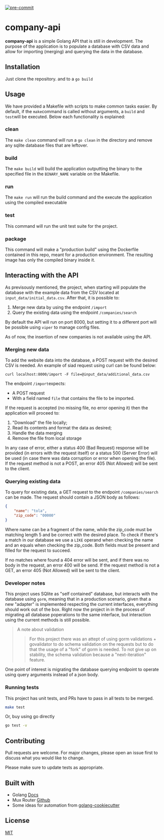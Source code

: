 [![pre-commit](https://img.shields.io/badge/pre--commit-enabled-brightgreen?logo=pre-commit&logoColor=white)](https://github.com/pre-commit/pre-commit)
# company-api

**company-api** is a simple Golang API that is still in development. The purpose of the application is to populate a database with CSV data and allow for importing (merging) and querying the data in the database. 

## Installation

Just clone the repository. and to a `go build`

## Usage

We have provided a Makefile with scripts to make common tasks easier. By default, if the `make`command is called without arguments, a `build` and `test`will be executed. Below each functionality is explained:

### clean

The `make clean` command will run a `go clean` in the directory and remove any sqlite database files that are leftover.

### build

The `make build` will build the application outputting the binary to the specified file in the `BINARY_NAME` variable on the Makefile.

### run

The `make run` will run the build command and the execute the application using the compiled executable

### test

This command will run the unit test suite for the project.

### package

This command will make a "production build" using the Dockerfile contained in this repo, meant for a production environment. The resulting image has only the compiled binary inside it.

## Interacting with the API

As previsously mentioned, the project, when starting will populate the database with the example data from the CSV located at `input_data/initial_data.csv`. After that, it is possible to:
1. Merge new data by using the endpoint `/import`
2. Query the existing data using the endpoint `/companies/search`

By default the API will run on port 8000, but setting it to a different port will be possible using `viper` to manage config files.

As of now, the insertion of new companies is not available using the API. 

### Merging new data

To add the website data into the database, a POST request with the desired CSV is needed. An example of siad request using curl can be found below:
```terminal
curl localhost:8000/import -F file=@input_data/additional_data.csv
```
The endpoint `/import`expects:
- A POST request
- With a field named `file` that contains the file to be imported. 

If the request is accepted (no missing file, no error opening it) then the application will proceed to:
1. "Download" the file locally;
2. Read its contents and format the data as desired;
3. Handle the data merging
4. Remove the file from local storage

In any case of error, either a status 400 (Bad Request) response will be provided (in errors with the request itself) or a status 500 (Server Error) will be used (in case there was data corruption or error when opening the file). If the request method is not a POST, an error 405 (Not Allowed) will be sent to the client. 

### Querying existing data

To query for existing data, a GET request to the endpoint `/companies/search` can be made. The request should contain a JSON body as follows:
```json
{
    "name": "tola",
    "zip_code": "00000"
}
```

Where name can be a fragment of the name, while the zip_code must be matching length 5 and be correct with the desired place. To check if there's a match in our database we use a `LIKE` operand when checking the name and an equals when checking the zip_code. Both fields must be present and filled for the request to succeed.

If no matches where found a 404 error will be sent, and if there was no body in the request, an error 400 will be send. If the request method is not a GET, an error 405 (Not Allowed) will be sent to the client.

### Developer notes

This project uses SQlite as "self contained" database, but interacts with the database using `gorm`, meaning that in a production scenario, given that a new "adapter" is implemented respecting the current interfaces, everything should work out of the box. Right now the project in in the process of migrating all database poperations to the same interface, but interaction using the current methods is still possible.

>A note about validation
>>For this project there was an attept of using gorm validations + govalidator to do schema validation on the requests but to do that the usage of a "fork" of gorm is needed. To not give up on stability, the schema validation because a "next-iteration" feature.

One point of interest is migrating the database querying endpoint to operate using query arguments instead of a json body. 

### Running tests
This project has unit tests, and PRs have to pass in all tests to be merged.

```bash
make test
```
Or, buy using go directly
```bash
go test -v
```

## Contributing
Pull requests are welcome. For major changes, please open an issue first to discuss what you would like to change.

Please make sure to update tests as appropriate.

## Built with

- Golang [Docs](https://golang.google.cn/doc/)
- Mux Router [Github](https://github.com/gorilla/mux)
- Some ideas for automation from [golang-cookiecutter](https://github.com/lacion/cookiecutter-golang)

## License
[MIT](https://choosealicense.com/licenses/mit/)
